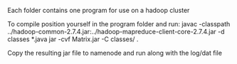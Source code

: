 Each folder contains one program for use on a hadoop cluster

To compile position yourself in the program folder and run:
javac -classpath ../hadoop-common-2.7.4.jar:../hadoop-mapreduce-client-core-2.7.4.jar -d classes *.java
jar -cvf Matrix.jar -C classes/ .

Copy the resulting jar file to namenode and run along with the log/dat file

